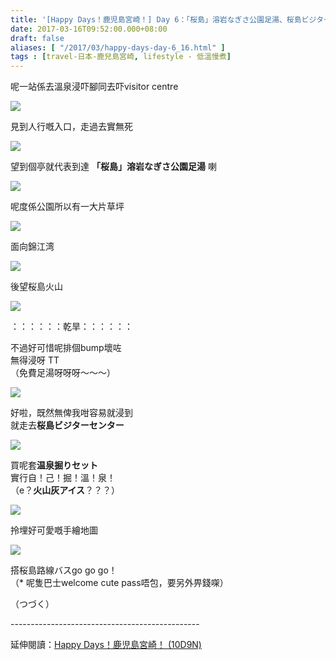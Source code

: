 ```yaml
---
title: '[Happy Days！鹿児島宮崎！] Day 6：「桜島」溶岩なぎさ公園足湯、桜島ビジターセンター'
date: 2017-03-16T09:52:00.000+08:00
draft: false
aliases: [ "/2017/03/happy-days-day-6_16.html" ]
tags : [travel-日本-鹿兒島宮崎, lifestyle - 低溫慢煮]
---
```


呢一站係去溫泉浸吓腳同去吓visitor centre  

![](/images/kojkmi6e1.jpg)

見到人行嘅入口，走過去實無死  

![](/images/kojkmi6e.jpg)

望到個亭就代表到達 **「桜島」溶岩なぎさ公園足湯** 喇  

![](/images/kojkmi6e2.jpg)

呢度係公園所以有一大片草坪  

![](/images/kojkmi6e3.jpg)

面向錦江湾  

![](/images/kojkmi6e4.jpg)

後望桜島火山  

![](/images/kojkmi6e5.jpg)

：：：：：：乾旱：：：：：：

不過好可惜呢排個bump壞咗  
無得浸呀 TT  
（免費足湯呀呀呀～～～）  

![](/images/kojkmi6e6.jpg)

好啦，既然無俾我咁容易就浸到  
就走去**桜島ビジターセンター**  

![](/images/kojkmi6e7.jpg)

買呢套**温泉掘りセット**  
實行自！己！掘！溫！泉！  
（e？**火山灰アイス**？？？）  

![](/images/kojkmi6e8.jpg)

拎埋好可愛嘅手繪地圖  

![](/images/kojkmi6e9.jpg)

搭桜島路線バスgo go go！  
（\* 呢隻巴士welcome cute pass唔包，要另外畀錢㗎）  
  
（つづく）  
  
\-----------------------------------------------  
  
延伸閱讀：[Happy Days！鹿児島宮崎！ (10D9N)](https://hidie.net/kojkmi10d9n/)

